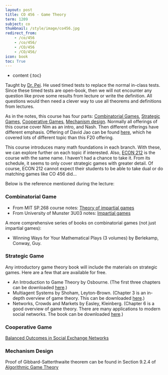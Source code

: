 ```yaml
---
layout: post
title: CO 456 - Game Theory
term: 1209
subject: co
thumbnail: /style/image/co456.jpg
redirect_from:
    - /co/456
    - /co/456/
    - /CO/456
    - /CO/456/
icon: book
toc: True
---
```



* content
{:toc}

Taught by [Dr. Pei](http://www.math.uwaterloo.ca/~mpei/). He used timed tests to replace the normal in-class tests. Since these timed tests are open-book, then we will not encounter any question like prove some results from lecture or write the definition. All questions would then need a clever way to use all theorems and definitions from lectures.

As in the notes, this course has four parts:  [Combinatorial Games](https://www.ics.uci.edu/~eppstein/cgt/),  [Strategic Games](https://en.wikipedia.org/wiki/Strategy_(game_theory)),  [Cooperative Games](https://en.wikipedia.org/wiki/Cooperative_game_theory), [Mechanism design](http://timroughgarden.org/f13/f13.html). Normally all offerings of this course cover Nim as an intro, and Nash. Then different offerings have different emphasis. Offering of David Jao can be found [here](https://djao.math.uwaterloo.ca/w/CO_456:_Introduction_to_Game_Theory_%28Fall_2016%29), which he covered lots of different topic than this F20 offering.

This course introduces many math foundations in each branch. With these, we can explore further on each topic if interested. Also, [ECON 212](https://uwaterloo.ca/economics/sites/ca.economics/files/uploads/files/econ_212_syllabus_2019_01_03.pdf) is the course with the same name. I haven't had a chance to take it. From its schedule, it seems to only cover strategic games with greater detail. Of course, ECON 212 cannot expect their students to be able to take dual or do matching games like CO 456 did...

Below is the reference mentioned during the lecture:

### Combinatorial Game

- From MIT SP.268 course notes: [Theory of impartial games](http://web.mit.edu/sp.268/www/nim.pdf)
- From University of Munster 3U03 notes: [Impartial games](https://ivv5hpp.uni-muenster.de/u/baysm/teaching/3u03/notes/14-games.pdf)

A more comprehensive series of books on combinatorial games (not just impartial games):

- Winning Ways for Your Mathematical Plays (3 volumes) by Berlekamp, Conway, Guy.

### Strategic Game

Any introductory game theory book will include the materials on strategic games. Here are a few that are available for free.

- An Introduction to Game Theory by Osbourne. (The first three chapters can be downloaded [here](https://www.economics.utoronto.ca/osborne/igt/).)
- Multiagent Systems by Shoham, Leyton-Brown. (Chapter 3 is an in-depth overview of game theory. This can be downloaded [here](http://www.masfoundations.org/download.html).)
- Networks, Crowds and Markets by Easley, Kleinberg. (Chapter 6 is a good overview of game theory. There are many applications to modern social networks. The book can be downloaded [here](http://www.cs.cornell.edu/home/kleinber/networks-book/).)

### Cooperative Game

[Balanced Outcomes in Social Exchange Networks](https://www.cs.cornell.edu/home/kleinber/stoc08-exchange.pdf)

### Mechanism Design

Proof of Gibbard-Satterthwaite theorem can be found in Section 9.2.4 of [Algorithmic Game Theory](https://www.cs.cmu.edu/~sandholm/cs15-892F13/algorithmic-game-theory.pdf)
